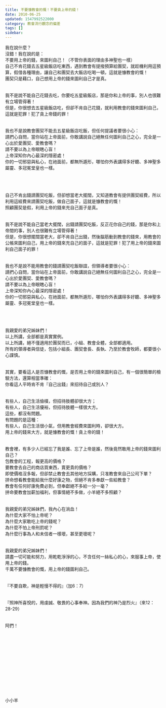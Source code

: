 ```yaml
---
title: 不要慷教會的慨！不要貪上帝的錢！
date: 2010-06-25
updated: 1547992522000
category: 教會流行觀念的偏差
tags: []
sidebar: 
---
```


<p>我在說什麼？<br/>沒錯！我在說的是：<br/>不要用上帝的錢，來圖利自己！（不管你表面的理由多神聖也一樣）<br/><!--more-->自己不肯花錢去五星級飯店吃東西，遇到教會有提撥預算給團契，就趁機利用這預算，假借各種理由，讓自己和團契去大飯店吃喝一頓，這就是慷教會的慨！<br/>團契只是藉口，自己想用上帝的錢來圖利自己才是真。<br/><br/><br/>我不是說不能自己花錢去吃，你要吃五星級飯店，那是你和上帝的事，別人也很難有立場管得著！<br/>但是，你很想去五星級飯店吃，但卻不肯自己花錢，就利用教會的錢來圖利自己，這就是犯罪！犯了貪上帝錢的罪！<br/><br/><br/>我也不是說教會團契不能去五星級飯店吃飯，但任何提議者要很小心：<br/>請捫心自問，當你站在上帝面前，你敢講說自己絕無任何圖利自己之心，完全是一心出於愛團契、愛教會嗎？<br/>請不要以為上帝眼瞎心盲！<br/>上帝深知你內心最深的隱密處！<br/>你的一切邪惡與私心，在祂面前，都無所遁形，哪怕你外表講得多好聽、多神聖多屬靈、多冠冕堂皇也一樣。<br/><br/><br/><br/><br/>自己不肯出錢請團契吃飯，但卻想當老大擺闊，又知道教會有提供團契經費，所以利用這經費來請團契吃飯，做自己面子，這就是慷教會的慨！<br/>照顧團契是假，利用上帝的錢來充自己面子是真。<br/><br/><br/>我不是說不能自己當老大擺闊，出錢請團契吃飯，反正花你自己的錢，那是你和上帝間的事，別人也很難有立場管得著！<br/>但是，你很想擺闊當老大，卻不肯自己出錢，然後腦筋動到教會的錢來，用教會的公帳來圖利自己，用上帝的錢來充自己的面子，這就是犯罪！犯了用上帝的錢來圖利自己面子的罪！<br/><br/><br/>我也不是說不能用教會的錢請團契吃飯聯誼，但領導者要很小心：<br/>請捫心自問，當你站在上帝面前，你敢講說自己絕無任何圖利自己之心，完全是一心出於愛團契、愛教會嗎？<br/>請不要以為上帝眼瞎心盲！<br/>上帝深知你內心最深的隱密處！<br/>你的一切邪惡與私心，在祂面前，都無所遁形，哪怕你外表講得多好聽、多神聖多屬靈、多冠冕堂皇也一樣。<br/><br/><br/><br/><br/>我親愛的弟兄姊妹們！<br/>以上所講，全部都是真實實例。<br/>以上所講，絕不僅適用於團契而已，小組、教會全體，全部都適用。<br/>所有的領導者與信徒，包括小組長、團契會長、長執、乃至於教會牧師，都要很小心謹慎。<br/><br/><br/>其實，要看這人是否慷教會的慨，是否用上帝的錢來圖利自己，有一個很簡單的檢驗方法，還算相當準確：<br/>你看這人平時肯不肯『自己出錢』來招待自己或別人？<br/><br/><br/>有些人，自己生活儉樸，但招待肢體卻很大方；<br/>有些人，自己生活優裕，但招待肢體一樣很大方。<br/>這些，都沒有問題。<br/>有問題的是這種：<br/>有些人，自己生活很小氣，但用教會經費來圖利時，卻很大方。<br/>用上帝的錢來大方，就是慷教會的慨！貪上帝的錢！<br/><br/><br/>教會裡，有多少人已經忘了我是誰、忘了上帝是誰，然後竟然敢用上帝的錢來圖利自己？<br/>包教會的工程，報更高的價格？<br/>要教會去自己的商店買東西，賣更貴的價格？<br/>即使價格沒多報，但卻禁止教會去其他地方採購，只准教會來自己公司下單？<br/>拼命想看教會能給我什麼好康之物，但絕不肯多奉獻一些給教會？<br/>教會有任何好康免費必到，但奉獻絕不多給一分一毫？<br/>拼命要教會加薪加福利，但事情絕不多做，小羊絕不多照顧？<br/><br/><br/>我親愛的弟兄姊妹們，我內心在淌血！<br/>為什麼大家不怕上帝呢？<br/>為什麼大家敢吃上帝的錢呢？<br/>為什麼不怕上帝刑罰呢？<br/>為什麼行事為人和未信者一樣壞，甚至更壞呢？<br/><br/><br/>我親愛的弟兄姊妹們！<br/>請盡一切可能和努力，用乾乾淨淨的心，不含任何一絲私心的心，來服事上帝，使用上帝的錢。<br/>千萬不要慷教會的慨，用上帝的錢圖利自己。<br/><br/><br/>『不要自欺，神是輕慢不得的』（加6：7）<br/><br/><br/>『照神所喜悅的，用虔誠、敬畏的心事奉神。因為我們的神乃是烈火』（來12：28-29）<br/><br/><br/>阿們！<br/><br/><br/><br/><br/><br/><br/><br/><br/><br/><br/><br/><br/><br/>小小羊<br/></p>